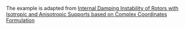 The example is adapted from [Internal Damping Instability of Rotors with Isotropic and Anisotropic Supports based on Complex Coordinates Formulation](https://doi.org/10.21205/deufmd.2025278012)
